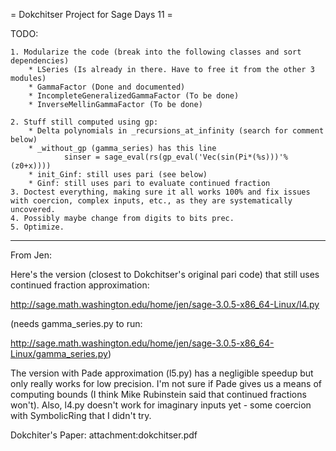 = Dokchitser Project for Sage Days 11 =


TODO:

    1. Modularize the code (break into the following classes and sort dependencies)
        * LSeries (Is already in there. Have to free it from the other 3 modules)
        * GammaFactor (Done and documented)
        * IncompleteGeneralizedGammaFactor (To be done)
        * InverseMellinGammaFactor (To be done)

    2. Stuff still computed using gp:
        * Delta polynomials in _recursions_at_infinity (search for comment below)
        * _without_gp (gamma_series) has this line
                sinser = sage_eval(rs(gp_eval('Vec(sin(Pi*(%s)))'%(z0+x))))
        * init_Ginf: still uses pari (see below)
        * Ginf: still uses pari to evaluate continued fraction
    3. Doctest everything, making sure it all works 100% and fix issues with coercion, complex inputs, etc., as they are systematically uncovered.
    4. Possibly maybe change from digits to bits prec.
    5. Optimize.


-----------------------------------------------------

From Jen:

Here's the version (closest to Dokchitser's original pari code) that
still uses continued fraction approximation:

http://sage.math.washington.edu/home/jen/sage-3.0.5-x86_64-Linux/l4.py

(needs gamma_series.py to run:

http://sage.math.washington.edu/home/jen/sage-3.0.5-x86_64-Linux/gamma_series.py)

The version with Pade approximation (l5.py) has a negligible speedup
but only really works for low precision. I'm not sure if Pade gives us
a means of computing bounds (I think Mike Rubinstein said that
continued fractions won't). Also, l4.py doesn't work for imaginary
inputs yet - some coercion with SymbolicRing that I didn't try.

Dokchiter's Paper: attachment:dokchitser.pdf
